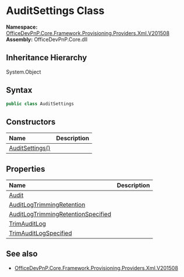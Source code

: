 # AuditSettings Class
  

**Namespace:** [OfficeDevPnP.Core.Framework.Provisioning.Providers.Xml.V201508](OfficeDevPnP.Core.Framework.Provisioning.Providers.Xml.V201508.md)  
**Assembly:** OfficeDevPnP.Core.dll  
## Inheritance Hierarchy
System.Object  
## Syntax
```C#
public class AuditSettings
```
## Constructors
|**Name**|**Description**|
|:-----|:-----|
| [AuditSettings()](OfficeDevPnP.Core.Framework.Provisioning.Providers.Xml.V201508.AuditSettings.ctor1.md) |  
## Properties
|**Name**|**Description**|
|:-----|:-----|
| [Audit](OfficeDevPnP.Core.Framework.Provisioning.Providers.Xml.V201508.AuditSettings.Audit.md) | 
| [AuditLogTrimmingRetention](OfficeDevPnP.Core.Framework.Provisioning.Providers.Xml.V201508.AuditSettings.AuditLogTrimmingRetention.md) | 
| [AuditLogTrimmingRetentionSpecified](OfficeDevPnP.Core.Framework.Provisioning.Providers.Xml.V201508.AuditSettings.AuditLogTrimmingRetentionSpecified.md) | 
| [TrimAuditLog](OfficeDevPnP.Core.Framework.Provisioning.Providers.Xml.V201508.AuditSettings.TrimAuditLog.md) | 
| [TrimAuditLogSpecified](OfficeDevPnP.Core.Framework.Provisioning.Providers.Xml.V201508.AuditSettings.TrimAuditLogSpecified.md) | 
## See also
- [OfficeDevPnP.Core.Framework.Provisioning.Providers.Xml.V201508](OfficeDevPnP.Core.Framework.Provisioning.Providers.Xml.V201508.md)

